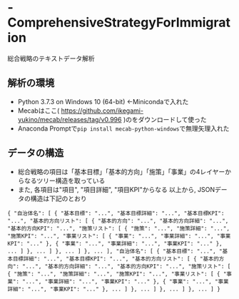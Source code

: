 # -ComprehensiveStrategyForImmigration
総合戦略のテキストデータ解析

## 解析の環境
- Python 3.7.3 on Windows 10 (64-bit) ←Minicondaで入れた
- Mecabはここ( https://github.com/ikegami-yukino/mecab/releases/tag/v0.996 )のをダウンロードして使った 
- Anaconda Promptで`pip install mecab-python-windows`で無理矢理入れた

## データの構造
- 総合戦略の項目は「基本目標」「基本的方向」「施策」「事業」の4レイヤーからなるツリー構造を取っている
- また, 各項目は"項目", "項目詳細", "項目KPI"からなる
以上から, JSONデータの構造は下記のとおり

`{
    "自治体名": [
        {
            "基本目標": "...",
            "基本目標詳細": "...",
            "基本目標KPI": "...",
            "基本的方向リスト": [
                {
                    "基本的方向": "...",
                    "基本的方向詳細": "...",
                    "基本的方向KPI": "...",
                    "施策リスト": [
                        {
                            "施策": "...",
                            "施策詳細": "...",
                            "施策KPI": "...",
                            "事業リスト": [
                                {
                                    "事業": "...",
                                    "事業詳細": "...",
                                    "事業KPI": "..."
                                },
                                {
                                    "事業": "...",
                                    "事業詳細": "...",
                                    "事業KPI": "..."
                                },
                                ...
                            ]
                        },
                        ...
                    ]
                },
                ...
            ]
        },
        ...
    ],
    "自治体名": [
        {
            "基本目標": "...",
            "基本目標詳細": "...",
            "基本目標KPI": "...",
            "基本的方向リスト": [
                {
                    "基本的方向": "...",
                    "基本的方向詳細": "...",
                    "基本的方向KPI": "...",
                    "施策リスト": [
                        {
                            "施策": "...",
                            "施策詳細": "...",
                            "施策KPI": "...",
                            "事業リスト": [
                                {
                                    "事業": "...",
                                    "事業詳細": "...",
                                    "事業KPI": "..."
                                },
                                {
                                    "事業": "...",
                                    "事業詳細": "...",
                                    "事業KPI": "..."
                                },
                                ...
                            ]
                        },
                        ...
                    ]
                },
                ...
            ]
        },
        ...
    ]
}`
